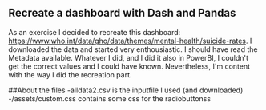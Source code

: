 ## Recreate a dashboard with Dash and Pandas
As an exercise I decided to recreate this dashboard: https://www.who.int/data/gho/data/themes/mental-health/suicide-rates.
I downloaded the data and started very enthousiastic. I should have read the Metadata available. Whatever I did, and I did it also in PowerBI, I couldn't get the correct values and I could have known.
Nevertheless, I'm content with the way I did the recreation part.

##About the files
-alldata2.csv is the inputfile I used (and downloaded)
-/assets/custom.css contains some css for the radiobuttonss
